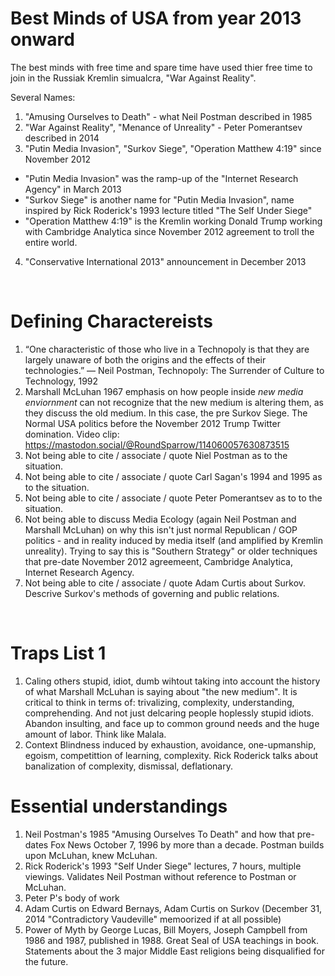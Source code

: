 # Best Minds of USA from year 2013 onward

The best minds with free time and spare time have used thier free time to join in the Russiak Kremlin simualcra, "War Against Reality".

Several Names:

1. "Amusing Ourselves to Death" - what Neil Postman described in 1985
2. "War Against Reality", "Menance of Unreality" - Peter Pomerantsev described in 2014
3. "Putin Media Invasion", "Surkov Siege", "Operation Matthew 4:19" since November 2012
* "Putin Media Invasion" was the ramp-up of the "Internet Research Agency" in March 2013
* "Surkov Siege" is another name for "Putin Media Invasion", name inspired by Rick Roderick's 1993 lecture titled "The Self Under Siege"
* "Operation Matthew 4:19" is the Kremlin working Donald Trump working with Cambridge Analytica since November 2012 agreement to troll the entire world.
4. "Conservative International 2013" announcement in December 2013

&nbsp;

# Defining Charactereists 

1. “One characteristic of those who live in a Technopoly is that they are largely unaware of both the origins and the effects of their technologies.”
― Neil Postman, Technopoly: The Surrender of Culture to Technology, 1992
2. Marshall McLuhan 1967 emphasis on how people inside *new media enviornment* can not recognize that the new medium is altering them, as they discuss the old medium. In this case, the pre Surkov Siege. The Normal USA politics before the November 2012 Trump Twitter domination. Video clip: https://mastodon.social/@RoundSparrow/114060057630873515
3. Not being able to cite / associate / quote Niel Postman as to the situation.
4. Not being able to cite / associate / quote Carl Sagan's 1994 and 1995 as to the situation.
5. Not being able to cite / associate / quote Peter Pomerantsev as to to the situation.
6. Not being able to discuss Media Ecology (again Neil Postman and Marshall McLuhan) on why this isn't just normal Republican / GOP politics - and in reality induced by media itself (and amplified by Kremlin unreality). Trying to say this is "Southern Strategy" or older techniques that pre-date November 2012 agreemeent, Cambridge Analytica, Internet Research Agency.
7. Not being able to cite / associate / quote Adam Curtis about Surkov. Descrive Surkov's methods of governing and public relations.

&nbsp;

# Traps List 1

1. Caling others stupid, idiot, dumb wihtout taking into account the history of what Marshall McLuhan is saying about "the new medium". It is critical to think in terms of: trivalizing, complexity, understanding, comprehending. And not just delcaring people hoplessly stupid idiots. Abandon insulting, and face up to common ground needs and the huge amount of labor. Think like Malala.
2. Context Blindness induced by exhaustion, avoidance, one-upmanship, egoism, competittion of learning, complexity. Rick Roderick talks about banalization of complexity, dismissal, deflationary.

# Essential understandings

1. Neil Postman's 1985 "Amusing Ourselves To Death" and how that pre-dates Fox News October 7, 1996 by more than a decade. Postman builds upon McLuhan, knew McLuhan.
2. Rick Roderick's 1993 "Self Under Siege" lectures, 7 hours, multiple viewings. Validates Neil Postman without reference to Postman or McLuhan.
3. Peter P's body of work
4. Adam Curtis on Edward Bernays, Adam Curtis on Surkov (December 31, 2014 "Contradictory Vaudeville" memoorized if at all possible)
5. Power of Myth by George Lucas, Bill Moyers, Joseph Campbell from 1986 and 1987, published in 1988. Great Seal of USA teachings in book. Statements about the 3 major Middle East religions being disqualified for the future.


